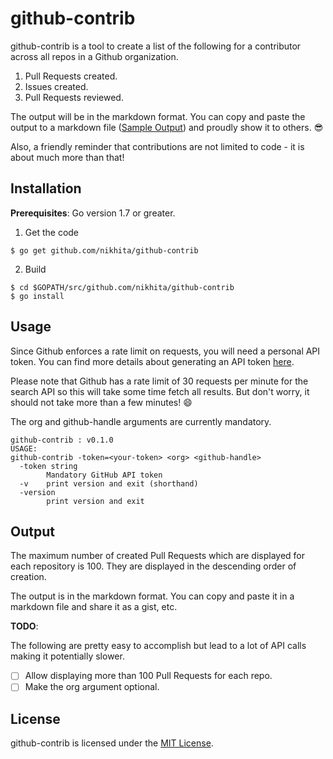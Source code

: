 # github-contrib

github-contrib is a tool to create a list of the following for a contributor across all repos in a Github organization.

1. Pull Requests created.
2. Issues created.
3. Pull Requests reviewed.

The output will be in the markdown format. You can copy and paste the output to a markdown file ([Sample Output](/output/sample-output.md)) and proudly show it to others. :sunglasses:

Also, a friendly reminder that contributions are not limited to code - it is about much more than that!

## Installation

**Prerequisites**: Go version 1.7 or greater.

1. Get the code

```
$ go get github.com/nikhita/github-contrib
```

2. Build

```
$ cd $GOPATH/src/github.com/nikhita/github-contrib
$ go install
```

## Usage

Since Github enforces a rate limit on requests, you will need a personal API token. You can find more details about generating an API token [here](https://github.com/blog/1509-personal-api-tokens).

Please note that Github has a rate limit of 30 requests per minute for the search API so this will take some time fetch all results.
But don't worry, it should not take more than a few minutes! :smile:

The org and github-handle arguments are currently mandatory.

```
github-contrib : v0.1.0
USAGE:
github-contrib -token=<your-token> <org> <github-handle>
  -token string
    	Mandatory GitHub API token
  -v	print version and exit (shorthand)
  -version
    	print version and exit
```

## Output

The maximum number of created Pull Requests which are displayed for each repository is 100. They are displayed in the descending order of creation.

The output is in the markdown format. You can copy and paste it in a markdown file and share it as a gist, etc.

**TODO**:

The following are pretty easy to accomplish but lead to a lot of API calls making it potentially slower.

- [ ] Allow displaying more than 100 Pull Requests for each repo.
- [ ] Make the org argument optional.

## License

github-contrib is licensed under the [MIT License](/LICENSE).
